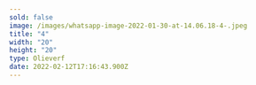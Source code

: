 ```yaml
---
sold: false
image: /images/whatsapp-image-2022-01-30-at-14.06.18-4-.jpeg
title: "4"
width: "20"
height: "20"
type: Olieverf
date: 2022-02-12T17:16:43.900Z
---
```

